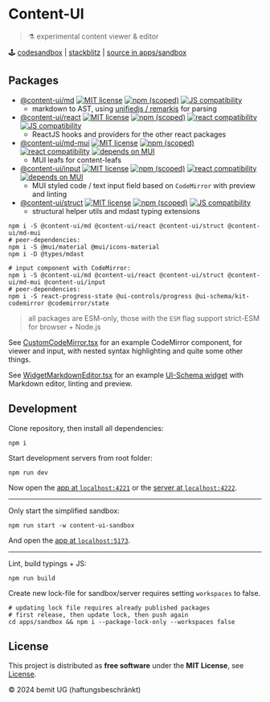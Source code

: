 # Content-UI

> ⚗ experimental content viewer & editor

🕹️ [codesandbox](https://codesandbox.io/p/devbox/github/control-ui/content-ui/tree/main/apps/sandbox?file=%2Fsrc%2Fmain.tsx) | [stackblitz](https://stackblitz.com/github/control-ui/content-ui/tree/main/apps/sandbox) | [source in apps/sandbox](./apps/sandbox)

## Packages

- [@content-ui/md](./packages/md) [![MIT license](https://img.shields.io/npm/l/@content-ui/md?style=flat-square)](https://github.com/control-ui/content-ui/blob/main/LICENSE) [![npm (scoped)](https://img.shields.io/npm/v/@content-ui/md?style=flat-square)](https://www.npmjs.com/package/@content-ui/md) [![JS compatibility](https://img.shields.io/badge/ESM--f7e018?style=flat-square&logo=javascript)](https://gist.github.com/sindresorhus/a39789f98801d908bbc7ff3ecc99d99c)
    - markdown to AST, using [unifiedjs / remarkjs](https://unifiedjs.com/) for parsing
- [@content-ui/react](./packages/react) [![MIT license](https://img.shields.io/npm/l/@content-ui/react?style=flat-square)](https://github.com/control-ui/content-ui/blob/main/LICENSE) [![npm (scoped)](https://img.shields.io/npm/v/@content-ui/react?style=flat-square)](https://www.npmjs.com/package/@content-ui/react) [![react compatibility](https://img.shields.io/badge/React-18-success?style=flat-square&logo=react)](https://reactjs.org/) [![JS compatibility](https://img.shields.io/badge/ESM--f7e018?style=flat-square&logo=javascript)](https://gist.github.com/sindresorhus/a39789f98801d908bbc7ff3ecc99d99c)
    - ReactJS hooks and providers for the other react packages
- [@content-ui/md-mui](./packages/md-mui) [![MIT license](https://img.shields.io/npm/l/@content-ui/md-mui?style=flat-square)](https://github.com/control-ui/content-ui/blob/main/LICENSE) [![npm (scoped)](https://img.shields.io/npm/v/@content-ui/md-mui?style=flat-square)](https://www.npmjs.com/package/@content-ui/md-mui) [![react compatibility](https://img.shields.io/badge/React-18-success?style=flat-square&logo=react)](https://reactjs.org/) [![depends on MUI](https://img.shields.io/badge/MUI-green?labelColor=1a237e&color=0d47a1&logoColor=ffffff&style=flat-square&logo=mui)](https://mui.com)
    - MUI leafs for content-leafs
- [@content-ui/input](./packages/input) [![MIT license](https://img.shields.io/npm/l/@content-ui/input?style=flat-square)](https://github.com/control-ui/content-ui/blob/main/LICENSE) [![npm (scoped)](https://img.shields.io/npm/v/@content-ui/input?style=flat-square)](https://www.npmjs.com/package/@content-ui/input) [![react compatibility](https://img.shields.io/badge/React-18-success?style=flat-square&logo=react)](https://reactjs.org/) [![depends on MUI](https://img.shields.io/badge/MUI-green?labelColor=1a237e&color=0d47a1&logoColor=ffffff&style=flat-square&logo=mui)](https://mui.com)
    - MUI styled code / text input field based on `CodeMirror` with preview and linting
- [@content-ui/struct](./packages/struct) [![MIT license](https://img.shields.io/npm/l/@content-ui/struct?style=flat-square)](https://github.com/control-ui/content-ui/blob/main/LICENSE) [![npm (scoped)](https://img.shields.io/npm/v/@content-ui/struct?style=flat-square)](https://www.npmjs.com/package/@content-ui/struct) [![JS compatibility](https://img.shields.io/badge/ESM--f7e018?style=flat-square&logo=javascript)](https://gist.github.com/sindresorhus/a39789f98801d908bbc7ff3ecc99d99c)
    - structural helper utils and mdast typing extensions

```shell
npm i -S @content-ui/md @content-ui/react @content-ui/struct @content-ui/md-mui
# peer-dependencies:
npm i -S @mui/material @mui/icons-material
npm i -D @types/mdast

# input component with CodeMirror:
npm i -S @content-ui/md @content-ui/react @content-ui/struct @content-ui/md-mui @content-ui/input
# peer-dependencies:
npm i -S react-progress-state @ui-controls/progress @ui-schema/kit-codemirror @codemirror/state
```

> all packages are ESM-only, those with the `ESM` flag support strict-ESM for browser + Node.js

See [CustomCodeMirror.tsx](./apps/demo/src/components/CustomCodeMirror.tsx) for an example CodeMirror component, for viewer and input, with nested syntax highlighting and quite some other things.

See [WidgetMarkdownEditor.tsx](./apps/demo/src/components/CustomWidgets/WidgetMarkdownEditor.tsx) for an example [UI-Schema widget](https://ui-schema.bemit.codes) with Markdown editor, linting and preview.

## Development

Clone repository, then install all dependencies:

```shell
npm i
```

Start development servers from root folder:

```shell
npm run dev
```

Now open the [app at `localhost:4221`](http://localhost:4221) or the [server at `localhost:4222`](http://localhost:4222).

---

Only start the simplified sandbox:

```shell
npm run start -w content-ui-sandbox
```

And open the [app at `localhost:5173`](http://localhost:5173/).

---

Lint, build typings + JS:

```shell
npm run build
```

Create new lock-file for sandbox/server requires setting `workspaces` to false.

```shell
# updating lock file requires already published packages
# first release, then update lock, then push again
cd apps/sandbox && npm i --package-lock-only --workspaces false
```

## License

This project is distributed as **free software** under the **MIT License**, see [License](https://github.com/control-ui/content-ui/blob/main/LICENSE).

© 2024 bemit UG (haftungsbeschränkt)

